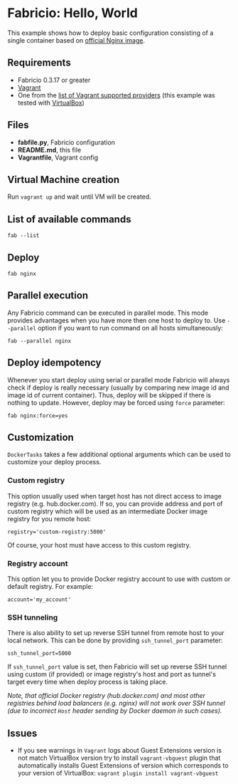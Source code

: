 # Fabricio: Hello, World

This example shows how to deploy basic configuration consisting of a single container based on [official Nginx image](https://hub.docker.com/_/nginx/).

## Requirements
* Fabricio 0.3.17 or greater
* [Vagrant](https://www.vagrantup.com)
* One from the [list of Vagrant supported providers](https://www.vagrantup.com/docs/providers/) (this example was tested with [VirtualBox](https://www.virtualbox.org/))

## Files
* __fabfile.py__, Fabricio configuration
* __README.md__, this file
* __Vagrantfile__, Vagrant config

## Virtual Machine creation

Run `vagrant up` and wait until VM will be created.

## List of available commands

    fab --list

## Deploy

    fab nginx
    
## Parallel execution

Any Fabricio command can be executed in parallel mode. This mode provides advantages when you have more then one host to deploy to. Use `--parallel` option if you want to run command on all hosts simultaneously:

    fab --parallel nginx
    
## Deploy idempotency

Whenever you start deploy using serial or parallel mode Fabricio will always check if deploy is really necessary (usually by comparing new image id and image id of current container). Thus, deploy will be skipped if there is nothing to update. However, deploy may be forced using `force` parameter:

    fab nginx:force=yes

## Customization

`DockerTasks` takes a few additional optional arguments which can be used to customize your deploy process.

### Custom registry

This option usually used when target host has not direct access to image registry (e.g. hub.docker.com). If so, you can provide address and port of custom registry which will be used as an intermediate Docker image registry for you remote host:

    registry='custom-registry:5000'

Of course, your host must have access to this custom registry.

### Registry account

This option let you to provide Docker registry account to use with custom or default registry. For example:

    account='my_account'

### SSH tunneling

There is also ability to set up reverse SSH tunnel from remote host to your local network. This can be done by providing `ssh_tunnel_port` parameter:

    ssh_tunnel_port=5000
    
If `ssh_tunnel_port` value is set, then Fabricio will set up reverse SSH tunnel using custom (if provided) or image registry's host and port as tunnel's target every time when deploy process is taking place.
 
*Note, that official Docker registry (hub.docker.com) and most other registries behind load balancers (e.g. nginx) will not work over SSH tunnel (due to incorrect `Host` header sending by Docker daemon in such cases).*

## Issues

* If you see warnings in `Vagrant` logs about Guest Extensions version is not match VirtualBox version try to install `vagrant-vbguest` plugin that automatically installs Guest Extensions of version which corresponds to your version of VirtualBox: `vagrant plugin install vagrant-vbguest`
